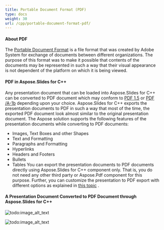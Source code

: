 ```yaml
---
title: Portable Document Format (PDF)
type: docs
weight: 30
url: /cpp/portable-document-format-pdf/
---
```


#### **About PDF**
The [Portable Document Format](http://en.wikipedia.org/wiki/PDF_Format) is a file format that was created by Adobe System for exchange of documents between different organizations. The purpose of this format was to make it possible that contents of the documents may be represented in such a way that their visual appearance is not dependent of the platform on which it is being viewed.
#### **PDF in Aspose.Slides for C++**
Any presentation document that can be loaded into Aspose.Slides for C++ can be converted to PDF document which may conform to [PDF 1.5](http://en.wikipedia.org/wiki/PDF/A) or [PDF /A-1b](http://en.wikipedia.org/wiki/PDF/A) depending upon your choice. Aspose.Slides for C++ exports the presentation documents to PDF in such a way that most of the time, the exported PDF document look almost similar to the original presentation document.
The Aspose solution supports the following features of the presentation documents while converting to PDF documents:

- Images, Text Boxes and other Shapes
- Text and Formatting
- Paragraphs and Formatting
- Hyperlinks
- Headers and Footers
- Bullets
- Tables
  You can export the presentation documents to PDF documents directly using Aspose.Slides for C++ component only. That is, you do not need any other third party or Aspose.Pdf component for this purpose. Further, you can customize the presentation to PDF export with different options as explained in [this topic](http://docs.aspose.com/display/slidesnet/Converting+to+PDF+File) .
#### **A Presentation Document Converted to PDF Document through Aspose.Slides for C++**



![todo:image_alt_text](/plugins/servlet/confluence/placeholder/unknown-attachment)




![todo:image_alt_text](/plugins/servlet/confluence/placeholder/unknown-attachment)
